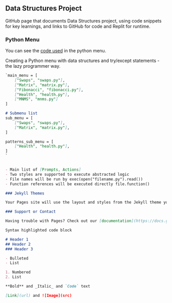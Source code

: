 ## Data Structures Project

GitHub page that documents Data Structures project, using code snippets for key learnings, and links to  GitHub for code and Replit for runtime.

### Python Menu

You can see the [code used](https://github.com/zachye111/zach_individual_tri3/blob/main/menu.py) in the python menu.

Creating a Python menu with data structures and try/except statements - the lazy programmer way.

```markdown
`main_menu = [
    ["Swaps", "swaps.py"],
    ["Matrix", "matrix.py"],
    ["Fibonacci", "fibonacci.py"],
    ["Health", "health.py"],
    ["MNMS", "mnms.py"]
]

# Submenu list
sub_menu = [
    ["Swaps", "swaps.py"],
    ["Matrix", "matrix.py"],
]

patterns_sub_menu = [
    ["Health", "health.py"],
]
` 
```


```markdown

- Main list of [Prompts, Actions]
- Two styles are supported to execute abstracted logic
- File names will be run by exec(open("filename.py").read())
- Function references will be executed directly file.function()

### Jekyll Themes

Your Pages site will use the layout and styles from the Jekyll theme you have selected in your [repository settings](https://github.com/zachye111/jekyll_page_1/settings/pages). The name of this theme is saved in the Jekyll `_config.yml` configuration file.

### Support or Contact

Having trouble with Pages? Check out our [documentation](https://docs.github.com/categories/github-pages-basics/) or [contact support](https://support.github.com/contact) and we’ll help you sort it out.

Syntax highlighted code block

# Header 1
## Header 2
### Header 3

- Bulleted
- List

1. Numbered
2. List

**Bold** and _Italic_ and `Code` text

[Link](url) and ![Image](src)
```
